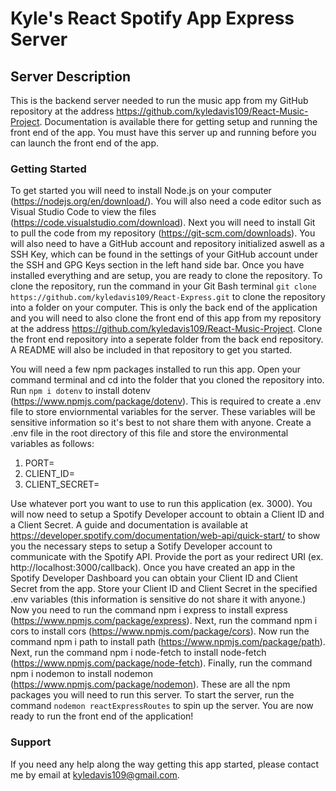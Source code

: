 
# Kyle's React Spotify App Express Server

## Server Description

This is the backend server needed to run the music app from my GitHub repository at the address https://github.com/kyledavis109/React-Music-Project. Documentation is available there for getting setup and running the front end of the app. You must have this server up and running before you can launch the front end of the app.

### Getting Started

To get started you will need to install Node.js on your computer (https://nodejs.org/en/download/).
You will also need a code editor such as Visual Studio Code to view the files (https://code.visualstudio.com/download). Next you will need to install Git to pull the code from my repository (https://git-scm.com/downloads). You will also need to have a GitHub account and repository initialized aswell as a SSH Key, which can be found in the settings of your GitHub account under the SSH and GPG Keys section in the left hand side bar. Once you have installed everything and are setup, you are ready to clone the repository. To clone the repository, run the command in your Git Bash terminal `git clone https://github.com/kyledavis109/React-Express.git` to clone the repository into a folder on your computer. This is only the back end of the application and you will need to also clone the front end of this app from my repository at the address https://github.com/kyledavis109/React-Music-Project. Clone the front end repository into a seperate folder from the back end repository. A README will also be included in that repository to get you started.

You will need a few npm packages installed to run this app. Open your command terminal and cd into the folder that you cloned the repository into. Run `npm i dotenv` to install dotenv (https://www.npmjs.com/package/dotenv). This is required to create a .env file to store enviornmental variables for the server. These variables will be sensitive information so it's best to not share them with anyone. Create a .env file in the root directory of this file and store the environmental variables as follows:
1. PORT=
2. CLIENT_ID=
3. CLIENT_SECRET=

Use whatever port you want to use to run this application (ex. 3000). You will now need to setup a Spotify Developer account to obtain a Client ID and a Client Secret. A guide and documentation is available at https://developer.spotify.com/documentation/web-api/quick-start/ to show you the necessary steps to setup a Sotify Developer account to communicate with the Spotify API. Provide the port as your redirect URI (ex. http://localhost:3000/callback). Once you have created an app in the Spotify Developer Dashboard you can obtain your Client ID and Client Secret from the app. Store your Client ID and Client Secret in the specified .env variables (this information is sensitive do not share it with anyone.) Now you need to run the command npm i express to install express (https://www.npmjs.com/package/express). Next, run the command npm i cors to install cors (https://www.npmjs.com/package/cors). Now run the command npm i path to install path (https://www.npmjs.com/package/path). Next, run the command npm i node-fetch to install node-fetch (https://www.npmjs.com/package/node-fetch). Finally, run the command npm i nodemon to install nodemon (https://www.npmjs.com/package/nodemon). These are all the npm packages you will need to run this server. To start the server, run the command `nodemon reactExpressRoutes` to spin up the server. You are now ready to run the front end of the application!

### Support

If you need any help along the way getting this app started, please contact me by email at kyledavis109@gmail.com.